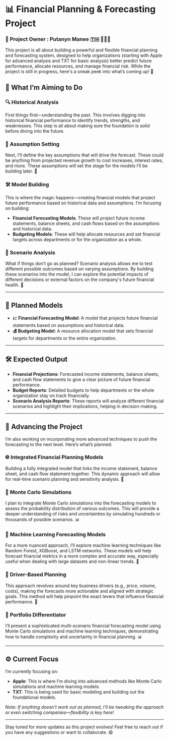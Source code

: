 # 📊 Financial Planning & Forecasting Project

### 👤 Project Owner : Putanyn Manee 🇹🇭 🙇🏻‍♂️

This project is all about building a powerful and flexible financial planning and forecasting system, designed to help organizations (starting with Apple for advanced analysis and TXT for basic analysis) better predict future performance, allocate resources, and manage financial risk. While the project is still in progress, here's a sneak peek into what’s coming up! 🚀

## 📝 What I’m Aiming to Do

### 🔍 **Historical Analysis**
First things first—understanding the past. This involves digging into historical financial performance to identify trends, strengths, and weaknesses. This step is all about making sure the foundation is solid before diving into the future. 

### 🔧 **Assumption Setting**
Next, I’ll define the key assumptions that will drive the forecast. These could be anything from projected revenue growth to cost increases, interest rates, and more. These assumptions will set the stage for the models I’ll be building later. 🎯

### 🛠️ **Model Building**
This is where the magic happens—creating financial models that project future performance based on historical data and assumptions. I’m focusing on building:
- **Financial Forecasting Models**: These will project future income statements, balance sheets, and cash flows based on the assumptions and historical data.
- **Budgeting Models**: These will help allocate resources and set financial targets across departments or for the organization as a whole.

### 🔄 **Scenario Analysis**
What if things don’t go as planned? Scenario analysis allows me to test different possible outcomes based on varying assumptions. By building these scenarios into the model, I can explore the potential impacts of different decisions or external factors on the company's future financial health. 🔮

---

## 🔢 **Planned Models**

- **📈 Financial Forecasting Model**: A model that projects future financial statements based on assumptions and historical data.
- **💰 Budgeting Model**: A resource allocation model that sets financial targets for departments or the entire organization.

---

## 🛠️ **Expected Output**

- **Financial Projections**: Forecasted income statements, balance sheets, and cash flow statements to give a clear picture of future financial performance.
- **Budget Reports**: Detailed budgets to help departments or the whole organization stay on track financially.
- **Scenario Analysis Reports**: These reports will analyze different financial scenarios and highlight their implications, helping in decision-making.

---

## 🔬 **Advancing the Project**

I’m also working on incorporating more advanced techniques to push the forecasting to the next level. Here’s what’s planned:

### 🌐 **Integrated Financial Planning Models**
Building a fully integrated model that links the income statement, balance sheet, and cash flow statement together. This dynamic approach will allow for real-time scenario planning and sensitivity analysis. 🎯

### 🎲 **Monte Carlo Simulations**
I plan to integrate Monte Carlo simulations into the forecasting models to assess the probability distribution of various outcomes. This will provide a deeper understanding of risks and uncertainties by simulating hundreds or thousands of possible scenarios. 📊

### 🤖 **Machine Learning Forecasting Models**
For a more nuanced approach, I’ll explore machine learning techniques like Random Forest, XGBoost, and LSTM networks. These models will help forecast financial metrics in a more complex and accurate way, especially useful when dealing with large datasets and non-linear trends. 📡

### 🔑 **Driver-Based Planning**
This approach revolves around key business drivers (e.g., price, volume, costs), making the forecasts more actionable and aligned with strategic goals. This method will help pinpoint the exact levers that influence financial performance. 🎯

### 🧠 **Portfolio Differentiator**
I’ll present a sophisticated multi-scenario financial forecasting model using Monte Carlo simulations and machine learning techniques, demonstrating how to handle complexity and uncertainty in financial planning. 📊

---

## ⚙️ Current Focus

I’m currently focusing on:
- **Apple**: This is where I’m diving into advanced methods like Monte Carlo simulations and machine learning models.
- **TXT**: This is being used for basic modeling and building out the foundational models.

*Note: If anything doesn’t work out as planned, I’ll be tweaking the approach or even switching companies—flexibility is key here!*

---

Stay tuned for more updates as this project evolves! Feel free to reach out if you have any suggestions or want to collaborate. 😄
